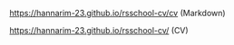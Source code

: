 https://hannarim-23.github.io/rsschool-cv/cv (Markdown)

https://hannarim-23.github.io/rsschool-cv/ (CV)

